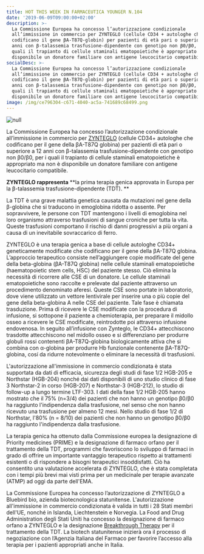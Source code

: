 ```yaml
---
title: HOT THIS WEEK IN FARMACEUTICA YOUNGER N.104
date: '2019-06-09T09:00:00+02:00'
description: >-
  La Commissione Europea ha concesso l’autorizzazione condizionale
  all’immissione in commercio per ZYNTEGLO (cellule CD34 + autologhe che
  codificano il gene βA-T87Q-globin) per pazienti di età pari o superiore a 12
  anni con β-talassemia trasfusione-dipendente con genotipo non β0/β0, per i
  quali il trapianto di cellule staminali ematopoietiche è appropriato ma non è
  disponibile un donatore familiare con antigene leucocitario compatibile. 
socialDesc: >-
  La Commissione Europea ha concesso l’autorizzazione condizionale
  all’immissione in commercio per ZYNTEGLO (cellule CD34 + autologhe che
  codificano il gene βA-T87Q-globin) per pazienti di età pari o superiore a 12
  anni con β-talassemia trasfusione-dipendente con genotipo non β0/β0, per i
  quali il trapianto di cellule staminali ematopoietiche è appropriato ma non è
  disponibile un donatore familiare con antigene leucocitario compatibile. 
image: /img/ce796304-c671-4040-ac5a-741689c68499.png
---
```

![null](/img/ce796304-c671-4040-ac5a-741689c68499.png)

La Commissione Europea ha concesso l’autorizzazione condizionale all’immissione in commercio per [ZYNTEGLO](http://investor.bluebirdbio.com/news-releases/news-release-details/bluebird-bio-announces-eu-conditional-marketing-authorization) (cellule CD34+ autologhe che codificano per il gene della βA-T87Q globina) per pazienti di età pari o superiore a 12 anni con β-talassemia trasfusione-dipendente con genotipo non β0/β0, per i quali il trapianto di cellule staminali ematopoietiche è appropriato ma non è disponibile un donatore familiare con antigene leucocitario compatibile. 

**ZYNTEGLO rappresenta** **la prima terapia genica approvata in Europa per la β-talassemia trasfusione-dipendente (TDT). **

La TDT è una grave malattia genetica causata da mutazioni nel gene della β-globina che si traducono in emoglobina ridotta o assente. Per sopravvivere, le persone con TDT mantengono i livelli di emoglobina nel loro organismo attraverso trasfusioni di sangue croniche per tutta la vita. Queste trasfusioni comportano il rischio di danni progressivi a più organi a causa di un inevitabile sovraccarico di ferro. 

ZYNTEGLO è una terapia genica a base di cellule autologhe CD34+ geneticamente modificate che codificano per il gene della βA-T87Q globina. L’approccio terapeutico consiste nell’aggiungere copie modificate del gene della beta-globina (βA-T87Q globina) nelle cellule staminali ematopoietiche (haematopoietic stem cells, HSC) del paziente stesso. Ciò elimina la necessità di ricorrere alle CSE di un donatore. Le cellule staminali ematopoietiche sono raccolte e prelevate dal paziente attraverso un procedimento denominato aferesi. Queste CSE sono portate in laboratorio, dove viene utilizzato un vettore lentivirale per inserire una o più copie del gene della beta-globina A nelle CSE del paziente. Tale fase è chiamata trasduzione. Prima di ricevere le CSE modificate con la procedura di infusione, si sottopone il paziente a chemioterapia, per preparare il midollo osseo a ricevere le CSE modificate, reintrodotte poi attraverso infusione endovenosa. In seguito all’infusione con Zynteglo, le CD34+ attecchiscono  trasdotte attecchiscono nel midollo osseo e si differenziano per produrre globuli rossi contenenti βA-T87Q-globina biologicamente attiva che si combina con α-globina per produrre Hb funzionale contenente βA-T87Q-globina, cosí da ridurre notevolmente o eliminare la necessità di trasfusioni.

L'autorizzazione all'immissione in commercio condizionata è stata supportata da dati di efficacia, sicurezza degli studi di fase 1/2 HGB-205 e Northstar (HGB-204) nonché dai dati disponibili di uno studio clinico di fase 3 Northstar-2 in corso (HGB-207) e Northstar-3 (HGB-212), lo studio di follow-up a lungo termine LTF-303. I dati della fase 1/2 HGB-205 hanno mostrato che il 75% (n=3/4) dei pazienti che non hanno un genotipo β0/β0 ha raggiunto l'indipendenza dalla trasfusione, nel senso che non hanno ricevuto una trasfusione per almeno 12 mesi. Nello studio di fase 1/2 di Northstar, l'80% (n = 8/10) dei pazienti che non hanno un genotipo β0/β0 ha raggiunto l'indipendenza dalla trasfusione.

La terapia genica ha ottenuto dalla Commissione europea la designazione di Priority medicines (PRIME) e la designazione di farmaco orfano per il trattamento della TDT, programmi che favoriscono lo sviluppo di farmaci in grado di offrire un importante vantaggio terapeutico rispetto ai trattamenti esistenti o di rispondere a bisogni terapeutici insoddisfatti. Ciò ha consentito una valutazione accelerata di ZYNTEGLO, che è stata completata con i tempi più brevi mai visti prima per un medicinale per terapie avanzate (ATMP) ad oggi da parte dell'EMA.

La Commissione Europea ha concesso l’autorizzazione di ZYNTEGLO a Bluebird bio, azienda biotecnologica statunitense. L'autorizzazione all'immissione in commercio condizionata è valida in tutti i 28 Stati membri dell'UE, nonché in Islanda, Liechtenstein e Norvegia. La Food and Drug Administration degli Stati Uniti ha concesso la designazione di farmaco orfano a ZYNTEGLO e la designazione [Breakthrough Therapy](https://www.farmaceuticayounger.science/blog/2018/12/breakthrough-therapy/) per il trattamento della TDT. La biotech statunitense inizierà ora il processo di negoziazione con l’Agenzia Italiana del Farmaco per favorire l’accesso alla terapia per i pazienti appropriati anche in Italia.

